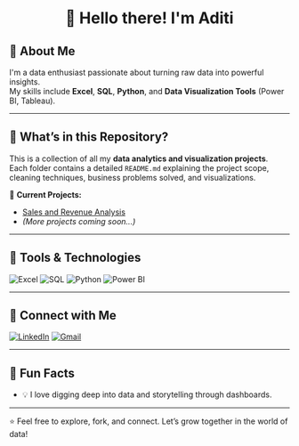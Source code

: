 <h1 align="center">👋 Hello there! I'm Aditi</h1>


## 🚀 About Me
I'm a data enthusiast passionate about turning raw data into powerful insights.  
My skills include **Excel**, **SQL**, **Python**, and **Data Visualization Tools** (Power BI, Tableau).

---

## 📂 What’s in this Repository?

This is a collection of all my **data analytics and visualization projects**.  
Each folder contains a detailed `README.md` explaining the project scope, cleaning techniques, business problems solved, and visualizations.

📁 **Current Projects:**
- [Sales and Revenue Analysis](https://github.com/hello-aditi/power-bi-dashboards/tree/main/Sales%20and%20Revenue%20Analyisis)
- *(More projects coming soon...)*

---

## 💼 Tools & Technologies
![Excel](https://img.shields.io/badge/Excel-217346?style=for-the-badge&logo=microsoft-excel&logoColor=white)
![SQL](https://img.shields.io/badge/SQL-003B57?style=for-the-badge&logo=postgresql&logoColor=white)
![Python](https://img.shields.io/badge/Python-FFD43B?style=for-the-badge&logo=python&logoColor=blue)
![Power BI](https://img.shields.io/badge/Power%20BI-F2C811?style=for-the-badge&logo=powerbi&logoColor=black)

---

## 🔗 Connect with Me

[![LinkedIn](https://img.shields.io/badge/LinkedIn-blue?style=for-the-badge&logo=linkedin)](https://www.linkedin.com/in/your-link/)
[![Gmail](https://img.shields.io/badge/Gmail-D14836?style=for-the-badge&logo=gmail&logoColor=white)](mailto:your.email@gmail.com)

---

## 🌱 Fun Facts
- 💡 I love digging deep into data and storytelling through dashboards.

---

⭐ Feel free to explore, fork, and connect. Let’s grow together in the world of data!
